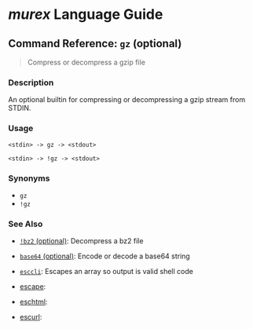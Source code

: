 # _murex_ Language Guide

## Command Reference: `gz` (optional)

> Compress or decompress a gzip file

### Description

An optional builtin for compressing or decompressing a gzip stream from STDIN.

### Usage

    <stdin> -> gz -> <stdout>
    
    <stdin> -> !gz -> <stdout>

### Synonyms

* `gz`
* `!gz`


### See Also

* [`!bz2` (optional)](../commands/bz2.md):
  Decompress a bz2 file
* [`base64` (optional)](../commands/base64.md):
  Encode or decode a base64 string
* [`esccli`](../commands/esccli.md):
  Escapes an array so output is valid shell code
* [escape](../commands/escape.md):
  
* [eschtml](../commands/eschtml.md):
  
* [escurl](../commands/escurl.md):
  